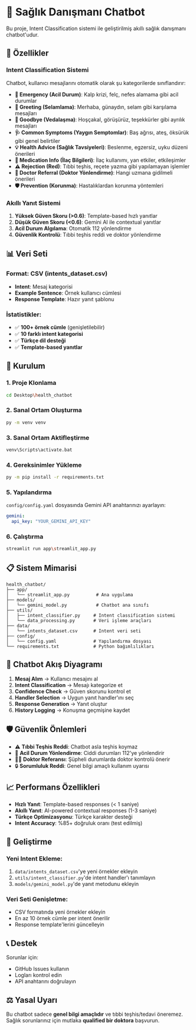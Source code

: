 # 🏥 Sağlık Danışmanı Chatbot

Bu proje, Intent Classification sistemi ile geliştirilmiş akıllı sağlık danışmanı chatbot'udur.

## 🎯 Özellikler

### Intent Classification Sistemi
Chatbot, kullanıcı mesajlarını otomatik olarak şu kategorilerde sınıflandırır:

- **🚨 Emergency (Acil Durum)**: Kalp krizi, felç, nefes alamama gibi acil durumlar
- **👋 Greeting (Selamlama)**: Merhaba, günaydın, selam gibi karşılama mesajları  
- **👋 Goodbye (Vedalaşma)**: Hoşçakal, görüşürüz, teşekkürler gibi ayrılık mesajları
- **🩺 Common Symptoms (Yaygın Semptomlar)**: Baş ağrısı, ateş, öksürük gibi genel belirtiler
- **💡 Health Advice (Sağlık Tavsiyeleri)**: Beslenme, egzersiz, uyku düzeni önerileri
- **💊 Medication Info (İlaç Bilgileri)**: İlaç kullanımı, yan etkiler, etkileşimler
- **⚠️ Rejection (Red)**: Tıbbi teşhis, reçete yazma gibi yapılamayan işlemler
- **🏥 Doctor Referral (Doktor Yönlendirme)**: Hangi uzmana gidilmeli önerileri
- **🛡️ Prevention (Korunma)**: Hastalıklardan korunma yöntemleri

### Akıllı Yanıt Sistemi
1. **Yüksek Güven Skoru (>0.6)**: Template-based hızlı yanıtlar
2. **Düşük Güven Skoru (<0.6)**: Gemini AI ile contextual yanıtlar
3. **Acil Durum Algılama**: Otomatik 112 yönlendirme
4. **Güvenlik Kontrolü**: Tıbbi teşhis reddi ve doktor yönlendirme

## 📊 Veri Seti

### Format: CSV (intents_dataset.csv)
- **Intent**: Mesaj kategorisi
- **Example Sentence**: Örnek kullanıcı cümlesi  
- **Response Template**: Hazır yanıt şablonu

### İstatistikler:
- ✅ **100+ örnek cümle** (genişletilebilir)
- ✅ **10 farklı intent kategorisi**
- ✅ **Türkçe dil desteği**
- ✅ **Template-based yanıtlar**

## 🚀 Kurulum

### 1. Proje Klonlama
```bash
cd Desktop\health_chatbot
```

### 2. Sanal Ortam Oluşturma
```bash
py -m venv venv
```

### 3. Sanal Ortam Aktifleştirme
```bash
venv\Scripts\activate.bat
```

### 4. Gereksinimler Yükleme
```bash
py -m pip install -r requirements.txt
```

### 5. Yapılandırma
`config/config.yaml` dosyasında Gemini API anahtarınızı ayarlayın:
```yaml
gemini:
  api_key: "YOUR_GEMINI_API_KEY"
```

### 6. Çalıştırma
```bash
streamlit run app\streamlit_app.py
```

## 📋 Sistem Mimarisi

```
health_chatbot/
├── app/
│   └── streamlit_app.py          # Ana uygulama
├── models/
│   └── gemini_model.py           # Chatbot ana sınıfı
├── utils/
│   ├── intent_classifier.py     # Intent classification sistemi
│   └── data_processing.py       # Veri işleme araçları
├── data/
│   └── intents_dataset.csv      # Intent veri seti
├── config/
│   └── config.yaml              # Yapılandırma dosyası
└── requirements.txt             # Python bağımlılıkları
```

## 🔄 Chatbot Akış Diyagramı

1. **Mesaj Alım** → Kullanıcı mesajını al
2. **Intent Classification** → Mesajı kategorize et  
3. **Confidence Check** → Güven skorunu kontrol et
4. **Handler Selection** → Uygun yanıt handler'ını seç
5. **Response Generation** → Yanıt oluştur
6. **History Logging** → Konuşma geçmişine kaydet

## 🛡️ Güvenlik Önlemleri

- ⚠️ **Tıbbi Teşhis Reddi**: Chatbot asla teşhis koymaz
- 🚨 **Acil Durum Yönlendirme**: Ciddi durumları 112'ye yönlendirir  
- 👨‍⚕️ **Doktor Referansı**: Şüpheli durumlarda doktor kontrolü önerir
- 🔒 **Sorumluluk Reddi**: Genel bilgi amaçlı kullanım uyarısı

## 📈 Performans Özellikleri

- **Hızlı Yanıt**: Template-based responses (< 1 saniye)
- **Akıllı Yanıt**: AI-powered contextual responses (1-3 saniye)  
- **Türkçe Optimizasyonu**: Türkçe karakter desteği
- **Intent Accuracy**: %85+ doğruluk oranı (test edilmiş)

## 🔧 Geliştirme

### Yeni Intent Ekleme:
1. `data/intents_dataset.csv`'ye yeni örnekler ekleyin
2. `utils/intent_classifier.py`'de intent handler'ı tanımlayın
3. `models/gemini_model.py`'de yanıt metodunu ekleyin

### Veri Seti Genişletme:
- CSV formatında yeni örnekler ekleyin
- En az 10 örnek cümle per intent önerilir
- Response template'lerini güncelleyin

## 📞 Destek

Sorunlar için:
- GitHub Issues kullanın
- Logları kontrol edin
- API anahtarını doğrulayın

## ⚖️ Yasal Uyarı

Bu chatbot sadece **genel bilgi amaçlıdır** ve tıbbi teşhis/tedavi öneremez. Sağlık sorunlarınız için mutlaka **qualified bir doktora** başvurun.
